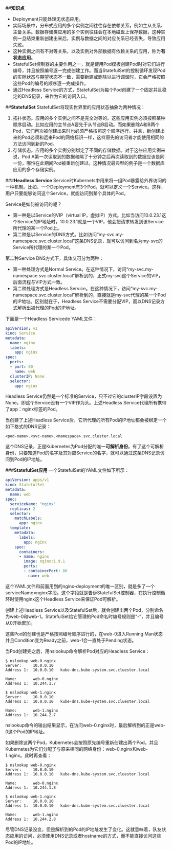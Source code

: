 ##**知识点**
- Deployment只能处理无状态应用。
- 实际场景中，分布式应用的多个实例之间往往存在依赖关系，例如主从关系、主备关系。数据存储类应用的多个实例往往会在本地磁盘上保存数据，这种实例一旦结束重新创建出来后，实例与数据之间的对应关系已经丢失，导致应用失败。
- 这种实例之间有不对等关系，以及实例对外部数据有依赖关系的应用，称为**有状态应用**。
- StatefulSet控制器的主要作用之一，就是使用Pod模板创建Pod时对它们进行编号，并且按照编号逐一完成创建工作。而当StatefulSet的控制循环发现Pod的实际状态与期望状态不一致，需要新建或删除以进行调谐时，它会严格按照这些Pod的编号的顺序逐一完成操作。
- 通过Headless Service的方式，StatefulSet为每个Pod创建了一个固定并且稳定的DNS记录，来作为它的访问入口。

##**StatefulSet**
StatefulSet将现实世界里的应用状态抽象为两种情况：
1. 拓扑状态。应用的多个实例之间不是完全对等的。这些应用实例必须按照某种顺序启动。比如应用的主节点A要先于从节点B启动。而如果删除A和B两个Pod，它们再次被创建出来时也必须严格按照这个顺序运行。并且，新创建出来的Pod必须和远来Pod的网络标识一样，这样原先的访问者才能使用相同的方法访问到新的Pod。
2. 存储状态。应用的多个实例分别绑定了不同的存储数据。对于这些应用实例来说，Pod A第一次读取到的数据和隔了十分钟之后再次读取到的数据应该是同一份，哪怕在此期间Pod被重新创建过。这种情况最典型的例子是一个数据库应用的多个存储实例。
   
###**Headless Service**
Service时Kubernets中用来将一组Pod暴露给外界访问的一种机制。比如，一个Deployment有3个Pod，就可以定义一个Service。这样，用户只要能够访问这个Service，就能访问到某个具体的Pod。

Service是如何被访问的呢？
- 第一种是以Service的VIP（virtual IP，虚拟IP）方式。比如当访问10.0.23.1这个Service的IP地址时，10.0.23.1就是一个VIP，他会把请求转发到该Service所代理的某一个Pod上。
- 第二种是以Service的DNS方式。比如访问“my-svc.my-namespace.svc.cluster.local”这条DNS记录，就可以访问到名为my-svc的Service所代理的某一个Pod。

第二种Service DNS方式下，具体又可分为两种：
- 第一种处理方式是Normal Service。在这种情况下，访问“my-svc.my-namespace.svc.cluster.local”解析到的，正式my-svc这个Service的VIP，后面流程与VIP方式一致。
- 第二种处理方式是Headless Service。在这种情况下，访问“my-svc.my-namespace.svc.cluster.local”解析到的，直接就是my-svc代理的某一个Pod的IP地址。区别就在于，Headless Service不需要分配VIP，而以DNS记录方式解析出被代理的Pod的IP地址。

下面是一个Headless Servicede YAML文件：
```yaml
apiVersion: v1
kind: Service
metadata:
  name: nginx
  labels:
    app: nginx
spec:
  ports:
  - port: 80
    name: web
  clusterIP: None
  selector:
    app: nginx
```
Headless Service仍然是一个标准的Service，只不过它的clusterIP字段设置为None，即这个Service没有一个VIP作为头。上述Headless Service代理所有携带了app：nginx标签的Pod。

当创建了上述Headless Service后，它所代理的所有Pod的IP地址都会被绑定一个如下格式的DNS记录：
```
<pod-name>.<svc-name>.<namespace>.svc.cluster.local
```
这个DNS记录，正是Kubernetes为Pod分配的唯一**可解析身份**。有了这个可解析身份，只要知道Pod的名字及其对应Service的名字，就可以通过这条DNS记录访问到Pod的IP地址。

###**StatefulSet应用**
一个StatefulSet的YAML文件如下所示：
```yaml
apiVersion: apps/v1
kind: StatefulSet
metadata:
  name: web
spec:
  serviceName: "nginx"
  replicas: 2
  selector:
    matchLabels:
      app: nginx
  template:
    metadata:
      labels:
        app: nginx
    spec:
      containers:
      - name: nginx
        image: nginx:1.9.1
        ports:
        - containerPort: 80
          name: web
```
这个YAML文件和前面用到的nginx-deployment的唯一区别，就是多了一个serviceName=nginx字段。这个字段就是告诉StatefulSet控制器，在执行控制循环时使用nginx这个Headless Service来保证Pod可解析。

创建上述Headless Service以及StatefulSet后，就会创建出两个Pod，分别命名为web-0和web-1。StatefulSet给它管理的Pod命名时编号规则是“-”，并且编号从0开始累加。

这些Pod的创建也是严格按照编号顺序进行的，在web-0进入Running Man状态并且Condition变为Ready之前，web-1会一直处于Pending状态。

当Pod创建完之后，用nslookup命令解析Pod对应的Headless Service：
```
$ nslookup web-0.nginx
Server:     10.0.0.10
Address 1:  10.0.0.10   kube-dns.kube-system.svc.cluester.local

Name:       web-0.nginx
Address 1:  10.244.1.7

$ nslookup web-1.nginx
Server:     10.0.0.10
Address 1:  10.0.0.10   kube-dns.kube-system.svc.cluester.local

Name:       web-1.nginx
Address 1:  10.244.2.7
```
nslookup命令的输出结果显示，在访问web-0.nginx时，最后解析到的正是web-0这个Pod的IP地址。

如果删除这两个Pod，Kubernetes会按照原先编号重新创建出两个Pod。并且Kubernetes为它们分配了与原来相同的网络身份：web-0.nginx和web-1.nginx。此时再查看：
```
$ nslookup web-0.nginx
Server:     10.0.0.10
Address 1:  10.0.0.10   kube-dns.kube-system.svc.cluester.local

Name:       web-0.nginx
Address 1:  10.244.1.8

$ nslookup web-1.nginx
Server:     10.0.0.10
Address 1:  10.0.0.10   kube-dns.kube-system.svc.cluester.local

Name:       web-1.nginx
Address 1:  10.244.2.8
```
尽管DNS记录没变，但是解析到的Pod的IP地址发生了变化。这就意味着，队友状态应用的访问，必须使用DNS记录或者hostname的方式，而不能直接访问这些Pod的IP地址。
